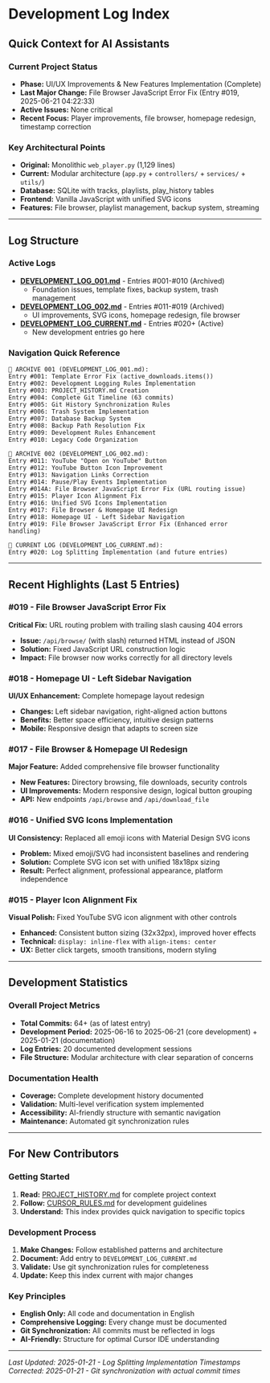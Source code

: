 # Development Log Index

## Quick Context for AI Assistants

### Current Project Status
- **Phase:** UI/UX Improvements & New Features Implementation (Complete)
- **Last Major Change:** File Browser JavaScript Error Fix (Entry #019, 2025-06-21 04:22:33)
- **Active Issues:** None critical
- **Recent Focus:** Player improvements, file browser, homepage redesign, timestamp correction

### Key Architectural Points
- **Original:** Monolithic `web_player.py` (1,129 lines) 
- **Current:** Modular architecture (`app.py` + `controllers/` + `services/` + `utils/`)
- **Database:** SQLite with tracks, playlists, play_history tables
- **Frontend:** Vanilla JavaScript with unified SVG icons
- **Features:** File browser, playlist management, backup system, streaming

---

## Log Structure

### Active Logs
- **[DEVELOPMENT_LOG_001.md](DEVELOPMENT_LOG_001.md)** - Entries #001-#010 (Archived)
  - Foundation issues, template fixes, backup system, trash management
- **[DEVELOPMENT_LOG_002.md](DEVELOPMENT_LOG_002.md)** - Entries #011-#019 (Archived)  
  - UI improvements, SVG icons, homepage redesign, file browser
- **[DEVELOPMENT_LOG_CURRENT.md](DEVELOPMENT_LOG_CURRENT.md)** - Entries #020+ (Active)
  - New development entries go here

### Navigation Quick Reference
```
📁 ARCHIVE 001 (DEVELOPMENT_LOG_001.md):
Entry #001: Template Error Fix (active_downloads.items())
Entry #002: Development Logging Rules Implementation  
Entry #003: PROJECT_HISTORY.md Creation
Entry #004: Complete Git Timeline (63 commits)
Entry #005: Git History Synchronization Rules
Entry #006: Trash System Implementation
Entry #007: Database Backup System
Entry #008: Backup Path Resolution Fix
Entry #009: Development Rules Enhancement
Entry #010: Legacy Code Organization

📁 ARCHIVE 002 (DEVELOPMENT_LOG_002.md):
Entry #011: YouTube "Open on YouTube" Button
Entry #012: YouTube Button Icon Improvement
Entry #013: Navigation Links Correction
Entry #014: Pause/Play Events Implementation
Entry #014A: File Browser JavaScript Error Fix (URL routing issue)
Entry #015: Player Icon Alignment Fix
Entry #016: Unified SVG Icons Implementation
Entry #017: File Browser & Homepage UI Redesign
Entry #018: Homepage UI - Left Sidebar Navigation
Entry #019: File Browser JavaScript Error Fix (Enhanced error handling)

📝 CURRENT LOG (DEVELOPMENT_LOG_CURRENT.md):
Entry #020: Log Splitting Implementation (and future entries)
```

---

## Recent Highlights (Last 5 Entries)

### #019 - File Browser JavaScript Error Fix
**Critical Fix:** URL routing problem with trailing slash causing 404 errors
- **Issue:** `/api/browse/` (with slash) returned HTML instead of JSON
- **Solution:** Fixed JavaScript URL construction logic
- **Impact:** File browser now works correctly for all directory levels

### #018 - Homepage UI - Left Sidebar Navigation  
**UI/UX Enhancement:** Complete homepage layout redesign
- **Changes:** Left sidebar navigation, right-aligned action buttons
- **Benefits:** Better space efficiency, intuitive design patterns
- **Mobile:** Responsive design that adapts to screen size

### #017 - File Browser & Homepage UI Redesign
**Major Feature:** Added comprehensive file browser functionality
- **New Features:** Directory browsing, file downloads, security controls
- **UI Improvements:** Modern responsive design, logical button grouping
- **API:** New endpoints `/api/browse` and `/api/download_file`

### #016 - Unified SVG Icons Implementation
**UI Consistency:** Replaced all emoji icons with Material Design SVG icons
- **Problem:** Mixed emoji/SVG had inconsistent baselines and rendering
- **Solution:** Complete SVG icon set with unified 18x18px sizing
- **Result:** Perfect alignment, professional appearance, platform independence

### #015 - Player Icon Alignment Fix
**Visual Polish:** Fixed YouTube SVG icon alignment with other controls
- **Enhanced:** Consistent button sizing (32x32px), improved hover effects
- **Technical:** `display: inline-flex` with `align-items: center`
- **UX:** Better click targets, smooth transitions, modern styling

---

## Development Statistics

### Overall Project Metrics
- **Total Commits:** 64+ (as of latest entry)
- **Development Period:** 2025-06-16 to 2025-06-21 (core development) + 2025-01-21 (documentation)
- **Log Entries:** 20 documented development sessions
- **File Structure:** Modular architecture with clear separation of concerns

### Documentation Health
- **Coverage:** Complete development history documented
- **Validation:** Multi-level verification system implemented
- **Accessibility:** AI-friendly structure with semantic navigation
- **Maintenance:** Automated git synchronization rules

---

## For New Contributors

### Getting Started
1. **Read:** [PROJECT_HISTORY.md](PROJECT_HISTORY.md) for complete project context
2. **Follow:** [CURSOR_RULES.md](CURSOR_RULES.md) for development guidelines
3. **Understand:** This index provides quick navigation to specific topics

### Development Process
1. **Make Changes:** Follow established patterns and architecture
2. **Document:** Add entry to `DEVELOPMENT_LOG_CURRENT.md`
3. **Validate:** Use git synchronization rules for completeness
4. **Update:** Keep this index current with major changes

### Key Principles
- **English Only:** All code and documentation in English
- **Comprehensive Logging:** Every change must be documented
- **Git Synchronization:** All commits must be reflected in logs
- **AI-Friendly:** Structure for optimal Cursor IDE understanding

---

*Last Updated: 2025-01-21 - Log Splitting Implementation*
*Timestamps Corrected: 2025-01-21 - Git synchronization with actual commit times* 